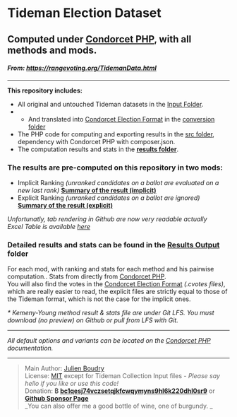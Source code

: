 

Tideman Election Dataset 
===========================
Computed under [Condorcet PHP](https://github.com/julien-boudry/Condorcet), with all methods and mods.
---------
    
#### _From: https://rangevoting.org/TidemanData.html_
---------------------------------------

**This repository includes:**
* All original and untouched Tideman datasets in the [Input Folder](Input_TidemanElectionCollection/).  
* * And translated into [Condorcet Election Format](https://github.com/CondorcetPHP/CondorcetElectionFormat) in the [conversion folder](ConversionToCondorcetElectionFormat/)
* The PHP code for computing and exporting results in the [src folder](src), dependency with Condorcet PHP with composer.json.  
* The computation results and stats in the **[results folder](/Output_Results)**.  

### The results are pre-computed on this repository in two mods:
* Implicit Ranking _(unranked candidates on a ballot are evaluated on a new last rank)_ **[Summary of the result (implicit)](implicitRankingEvaluationOfVotes-summary.md)**
* Explicit Ranking _(unranked candidates on a ballot are ignored)_ **[Summary of the result (explicit)](explicitRankingEvaluationOfVotes-summary.md)**

_Unfortunatly, tab rendering in Github are now very readable actually_  
_Excel Table is available [here](Summary.xlsx)_

### Detailed results and stats can be found in the [Results Output](/Output_Results) folder

For each mod, with ranking and stats for each method and his pairwise computation.. Stats from directly from [Condorcet PHP](https://github.com/julien-boudry/Condorcet).   
You will also find the votes in the [Condorcet Election Format](https://github.com/CondorcetPHP/CondorcetElectionFormat) _(.cvotes files)_, which are really easier to read, the explicit files are strictly equal to those of the Tideman format, which is not the case for the implicit ones.  

_* Kemeny-Young method result & stats file are under Git LFS. You must download (no preview) on Github or pull from LFS with Git._

---------------------------------------
_All default options and variants can be located on the [Condorcet PHP](https://github.com/julien-boudry/Condorcet) documentation._

---------------------------------------
> Main Author: [Julien Boudry](https://www.linkedin.com/in/julienboudry/)   
> License: [MIT](LICENSE.txt) except for Tideman Collection Input files _- Please say hello if you like or use this code!_   
> Donation: **₿ [bc1qesj74vczsetqjkfcwqymyns9hl6k220dhl0sr9](https://blockchair.com/bitcoin/address/bc1qesj74vczsetqjkfcwqymyns9hl6k220dhl0sr9)** or **[Github Sponsor Page](https://github.com/sponsors/julien-boudry)**  
> _You can also offer me a good bottle of wine, one of burgundy. _  
